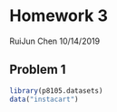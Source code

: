 Homework 3
================
RuiJun Chen
10/14/2019

## Problem 1

``` r
library(p8105.datasets)
data("instacart")
```
